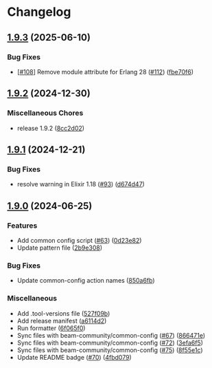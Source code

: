# Changelog

## [1.9.3](https://github.com/beam-community/ua_parser/compare/v1.9.2...v1.9.3) (2025-06-10)


### Bug Fixes

* [[#108](https://github.com/beam-community/ua_parser/issues/108)] Remove module attribute for Erlang 28 ([#112](https://github.com/beam-community/ua_parser/issues/112)) ([fbe70f6](https://github.com/beam-community/ua_parser/commit/fbe70f6b9b913bc6db7a2682eb59fe4a5eb190ce))

## [1.9.2](https://github.com/beam-community/ua_parser/compare/v1.9.1...v1.9.2) (2024-12-30)


### Miscellaneous Chores

* release 1.9.2 ([8cc2d02](https://github.com/beam-community/ua_parser/commit/8cc2d022940480cf3985feda81a2d6b9fff67974))

## [1.9.1](https://github.com/beam-community/ua_parser/compare/v1.9.0...v1.9.1) (2024-12-21)


### Bug Fixes

* resolve warning in Elixir 1.18 ([#93](https://github.com/beam-community/ua_parser/issues/93)) ([d674d47](https://github.com/beam-community/ua_parser/commit/d674d47dccd7f4b0c306c7a379cd8aece2ddf345))

## [1.9.0](https://github.com/beam-community/ua_parser/compare/v1.8.0...v1.9.0) (2024-06-25)


### Features

* Add common config script ([#63](https://github.com/beam-community/ua_parser/issues/63)) ([0d23e82](https://github.com/beam-community/ua_parser/commit/0d23e82ecb346c7d6af8f4f2fc15291b10e85876))
* Update pattern file ([2b9e308](https://github.com/beam-community/ua_parser/commit/2b9e30866eca052641f205c904743f31d971dae9))


### Bug Fixes

* Update common-config action names ([850a6fb](https://github.com/beam-community/ua_parser/commit/850a6fb6319f36b2e4a01ccf030738cc7d68110e))


### Miscellaneous

* Add .tool-versions file ([527f09b](https://github.com/beam-community/ua_parser/commit/527f09b1b6cef8f314efc2c51a68056f4360f55e))
* Add release manifest ([a6114d2](https://github.com/beam-community/ua_parser/commit/a6114d24d0f90610f5771130de93e421d53d5ef6))
* Run formatter ([6f065f0](https://github.com/beam-community/ua_parser/commit/6f065f03145b5dbdd0d414d034f24a0f29ab2d26))
* Sync files with beam-community/common-config ([#67](https://github.com/beam-community/ua_parser/issues/67)) ([866471e](https://github.com/beam-community/ua_parser/commit/866471ede1312e94510a7a12ad2c7299922877e4))
* Sync files with beam-community/common-config ([#72](https://github.com/beam-community/ua_parser/issues/72)) ([3efa6f5](https://github.com/beam-community/ua_parser/commit/3efa6f5aa57930b518a18202378b601c9adf7c92))
* Sync files with beam-community/common-config ([#75](https://github.com/beam-community/ua_parser/issues/75)) ([8f55e1c](https://github.com/beam-community/ua_parser/commit/8f55e1c7f10d210eb9d3d701173b2476d8b1da45))
* Update README badge ([#70](https://github.com/beam-community/ua_parser/issues/70)) ([4fbd079](https://github.com/beam-community/ua_parser/commit/4fbd079f28d30cec0ed1755cefdedb8f553b27c0))
